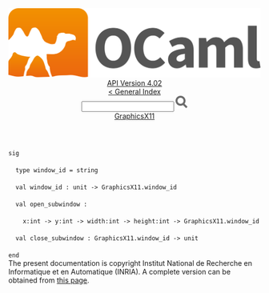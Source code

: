 <!-- ((! set title API !)) ((! set documentation !)) ((! set api !)) ((! set nobreadcrumb !)) -->
<div class="api"><header><nav class="toc brand"><a class="brand" href="https://ocaml.org/"><img src="colour-logo-gray.svg" class="svg" alt="OCaml"></a></nav><nav class="toc"><div class="toc_version"><a href="/docs" id="version-select">API Version 4.02</a></div><a href="index.html">&lt; General Index</a><div class="api_search"><input type="text" name="apisearch" id="api_search" oninput="mySearch(false);" onkeypress="this.oninput();" onclick="this.oninput();" onpaste="this.oninput();">
<img src="search_icon.svg" alt="Search" class="svg" onclick="mySearch(false)"></div>
<div id="search_results"></div><div class="toc_title"><a href="GraphicsX11.html">GraphicsX11</a></div><ul></ul></nav></header>
<code class="code"><span class="keyword">sig</span><br>
&nbsp;&nbsp;<span class="keyword">type</span>&nbsp;window_id&nbsp;=&nbsp;string<br>
&nbsp;&nbsp;<span class="keyword">val</span>&nbsp;window_id&nbsp;:&nbsp;unit&nbsp;<span class="keywordsign">-&gt;</span>&nbsp;<span class="constructor">GraphicsX11</span>.window_id<br>
&nbsp;&nbsp;<span class="keyword">val</span>&nbsp;open_subwindow&nbsp;:<br>
&nbsp;&nbsp;&nbsp;&nbsp;x:int&nbsp;<span class="keywordsign">-&gt;</span>&nbsp;y:int&nbsp;<span class="keywordsign">-&gt;</span>&nbsp;width:int&nbsp;<span class="keywordsign">-&gt;</span>&nbsp;height:int&nbsp;<span class="keywordsign">-&gt;</span>&nbsp;<span class="constructor">GraphicsX11</span>.window_id<br>
&nbsp;&nbsp;<span class="keyword">val</span>&nbsp;close_subwindow&nbsp;:&nbsp;<span class="constructor">GraphicsX11</span>.window_id&nbsp;<span class="keywordsign">-&gt;</span>&nbsp;unit<br>
<span class="keyword">end</span></code><div class="copyright">The present documentation is copyright Institut National de Recherche en Informatique et en Automatique (INRIA). A complete version can be obtained from <a href="http://caml.inria.fr/pub/docs/manual-ocaml/">this page</a>.</div></div>